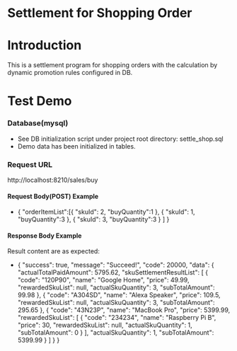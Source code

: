 # Settlement for Shopping Order
# Introduction
This is a settlement program for shopping orders with the calculation by dynamic promotion rules configured in DB.

# Test Demo
### Database(mysql)
+ See DB initialization script under project root directory: settle_shop.sql
+ Demo data has been initialized in tables.

### Request URL
http://localhost:8210/sales/buy

#### Request Body(POST) Example
+ {
	"orderItemList":[{
		"skuId": 2,
		"buyQuantity":1
	},
	{
		"skuId": 1,
		"buyQuantity":3
	},
	{
		"skuId": 3,
		"buyQuantity":3
	}
	]
}

#### Response Body Example
Result content are as expected:

+ {
    "success": true,
    "message": "Succeed!",
    "code": 20000,
    "data": {
        "actualTotalPaidAmount": 5795.62,
        "skuSettlementResultList": [
            {
                "code": "120P90",
                "name": "Google Home",
                "price": 49.99,
                "rewardedSkuList": null,
                "actualSkuQuantity": 3,
                "subTotalAmount": 99.98
            },
            {
                "code": "A304SD",
                "name": "Alexa Speaker",
                "price": 109.5,
                "rewardedSkuList": null,
                "actualSkuQuantity": 3,
                "subTotalAmount": 295.65
            },
            {
                "code": "43N23P",
                "name": "MacBook Pro",
                "price": 5399.99,
                "rewardedSkuList": [
                    {
                        "code": "234234",
                        "name": "Raspberry Pi B",
                        "price": 30,
                        "rewardedSkuList": null,
                        "actualSkuQuantity": 1,
                        "subTotalAmount": 0
                    }
                ],
                "actualSkuQuantity": 1,
                "subTotalAmount": 5399.99
            }
        ]
    }
}